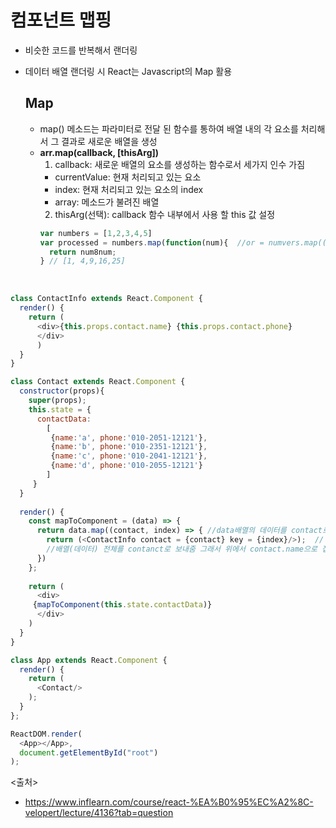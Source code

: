 # 컴포넌트 맵핑
- 비슷한 코드를 반복해서 랜더링
- 데이터 배열 랜더링 시 React는 Javascript의 Map 활용

  ## Map
  - map() 메소드는 파라미터로 전달 된 함수를 통하여 배열 내의 각 요소를 처리해서 그 결과로 새로운 배열을 생성
  - **arr.map(callback, [thisArg])**
    1. callback: 새로운 배열의 요소를 생성하는 함수로서 세가지 인수 가짐
      - currentValue: 현재 처리되고 있는 요소
      - index: 현재 처리되고 있는 요소의 index
      - array: 메소드가 불려진 배열
    2. thisArg(선택): callback 함수 내부에서 사용 할 this 값 설정
    ```javascript
    var numbers = [1,2,3,4,5]
    var processed = numbers.map(function(num){  //or = numvers.map((num) => {}
      return num8num;
    } // [1, 4,9,16,25]
    ```
<br>

```javascript
class ContactInfo extends React.Component {
  render() {
    return (
      <div>{this.props.contact.name} {this.props.contact.phone}
      </div>
      )
  }
}

class Contact extends React.Component {
  constructor(props){
    super(props);
    this.state = {
      contactData: 
        [
         {name:'a', phone:'010-2051-12121'},
         {name:'b', phone:'010-2351-12121'},
         {name:'c', phone:'010-2041-12121'},
         {name:'d', phone:'010-2055-12121'}
        ]
     }
  }
  
  render() {
    const mapToComponent = (data) => {
      return data.map((contact, index) => { //data배열의 데이터를 contact로 받아들이고 
        return (<ContactInfo contact = {contact} key = {index}/>);  // 컴포넌트 리턴(위으 info의 jsx 화면 출력), 
        //배열(데이터) 전체를 contanct로 보내줌 그래서 위에서 contact.name으로 접근
      })  
    };
    
    return (
      <div>
     {mapToComponent(this.state.contactData)}
      </div>
    )
  }
}

class App extends React.Component {
  render() {
    return (
      <Contact/>
    );
  }
};

ReactDOM.render(
  <App></App>,
  document.getElementById("root")
);
```

<출처>
- https://www.inflearn.com/course/react-%EA%B0%95%EC%A2%8C-velopert/lecture/4136?tab=question

